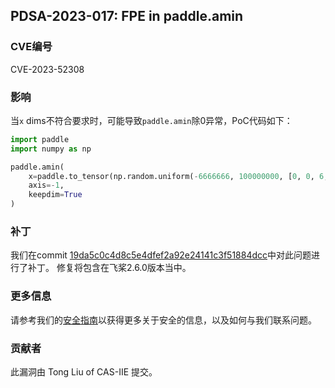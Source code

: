 ## PDSA-2023-017: FPE in paddle.amin

### CVE编号

CVE-2023-52308

### 影响

当`x` dims不符合要求时，可能导致`paddle.amin`除0异常，PoC代码如下：

```python
import paddle
import numpy as np

paddle.amin(
    x=paddle.to_tensor(np.random.uniform(-6666666, 100000000, [0, 0, 6, 3]).astype(np.float32)),
    axis=-1,
    keepdim=True
)
```

### 补丁

我们在commit [19da5c0c4d8c5e4dfef2a92e24141c3f51884dcc](https://github.com/PaddlePaddle/Paddle/commit/19da5c0c4d8c5e4dfef2a92e24141c3f51884dcc)中对此问题进行了补丁。
修复将包含在飞桨2.6.0版本当中。

### 更多信息

请参考我们的[安全指南](../../SECURITY_cn.md)以获得更多关于安全的信息，以及如何与我们联系问题。

### 贡献者

此漏洞由 Tong Liu of CAS-IIE 提交。
